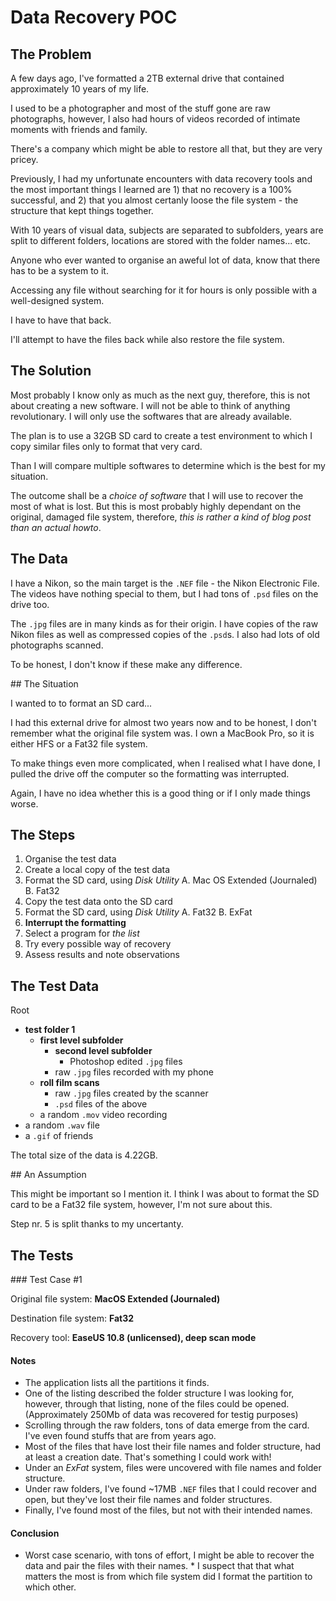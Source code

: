 # Data Recovery POC

## The Problem

A few days ago, I've formatted a 2TB external drive that contained approximately 10 years of my life.

I used to be a photographer and most of the stuff gone are raw photographs, however, I also had hours of videos recorded of intimate moments with friends and family.

There's a company which might be able to restore all that, but they are very pricey.

Previously, I had my unfortunate encounters with data recovery tools and the most important things I learned are 1) that no recovery is a 100% successful, and 2) that you almost certanly loose the file system - the structure that kept things together.

With 10 years of visual data, subjects are separated to subfolders, years are split to different folders, locations are stored with the folder names... etc.

Anyone who ever wanted to organise an aweful lot of data, know that there has to be a system to it.

Accessing any file without searching for it for hours is only possible with a well-designed system.

I have to have that back.

I'll attempt to have the files back while also restore the file system.

## The Solution

Most probably I know only as much as the next guy, therefore, this is not about creating a new software. I will not be able to think of anything revolutionary. I will only use the softwares that are already available.

The plan is to use a 32GB SD card to create a test environment to which I copy similar files only to format that very card.

Than I will compare multiple softwares to determine which is the best for my situation.

The outcome shall be a _choice of software_ that I will use to recover the most of what is lost. But this is most probably highly dependant on the original, damaged file system, therefore, _this is rather a kind of blog post than an actual howto_.

## The Data

I have a Nikon, so the main target is the `.NEF` file - the Nikon Electronic File.
The videos have nothing special to them, but I had tons of `.psd` files on the drive too.

The `.jpg` files are in many kinds as for their origin. I have copies of the raw Nikon files as well as compressed copies of the `.psd`s. I also had lots of old photographs scanned.

To be honest, I don't know if these make any difference.

## The Situation

I wanted to to format an SD card...

I had this external drive for almost two years now and to be honest, I don't remember what the original file system was. I own a MacBook Pro, so it is either HFS or a Fat32 file system.

To make things even more complicated, when I realised what I have done, I pulled the drive off the computer so the formatting was interrupted.

Again, I have no idea whether this is a good thing or if I only made things worse.

## The Steps

1. Organise the test data
2. Create a local copy of the test data
3. Format the SD card, using _Disk Utility_
	A. Mac OS Extended (Journaled)
	B. Fat32
4. Copy the test data onto the SD card
5. Format the SD card, using _Disk Utility_
	A. Fat32
	B. ExFat
6. **Interrupt the formatting**
7. Select a program for _the list_
8. Try every possible way of recovery
9. Assess results and note observations

## The Test Data

Root
- **test folder 1**
	- **first level subfolder**
		- **second level subfolder**
			- Photoshop edited `.jpg` files
		- raw `.jpg` files recorded with my phone
	- **roll film scans**
		- raw `.jpg` files created by the scanner
		- `.psd` files of the above
	- a random `.mov` video recording
- a random `.wav` file
- a `.gif` of friends

The total size of the data is 4.22GB.

## An Assumption

This might be important so I mention it. I think I was about to format the SD card to be a Fat32 file system, however, I'm not sure about this.

Step nr. 5 is split thanks to my uncertanty.

## The Tests

### Test Case #1

Original file system: **MacOS Extended (Journaled)**

Destination file system: **Fat32**

Recovery tool: **EaseUS 10.8 (unlicensed), deep scan mode**

#### Notes
* The application lists all the partitions it finds.
* One of the listing described the folder structure I was looking for, however, through that listing, none of the files could be opened. (Approximately 250Mb of data was recovered for testig purposes)
* Scrolling through the raw folders, tons of data emerge from the card. I've even found stuffs that are from years ago.
* Most of the files that have lost their file names and folder structure, had at least a creation date. That's something I could work with!
* Under an _ExFat_ system, files were uncovered with file names and folder structure.
* Under raw folders, I've found ~17MB `.NEF` files that I could recover and open, but they've lost their file names and folder structures.
* Finally, I've found most of the files, but not with their intended names.

#### Conclusion
* Worst case scenario, with tons of effort, I might be able to recover the data and pair the files with their names.
* I suspect that that what matters the most is from which file system did I format the partition to which other.

